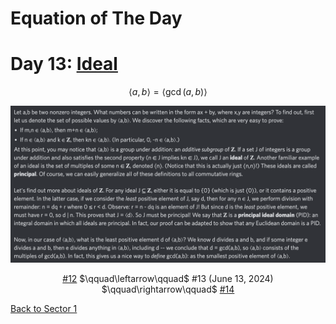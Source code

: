 # Equation of The Day

# Day 13: [Ideal](https://en.wikipedia.org/wiki/Ideal_(ring_theory))

$$\langle a,b\rangle=\langle\gcd(a,b)\rangle$$

<picture><img alt="Day 13" src="0013.png"></picture>

<center><a href="0012.html">#12</a> $\qquad\leftarrow\qquad$ #13 (June 13, 2024) $\qquad\rightarrow\qquad$ <a href="0014.html">#14</a></center>

[Back to Sector 1](../0-63.md)

<script data-goatcounter="https://zswu.goatcounter.com/count" async src="//gc.zgo.at/count.js"></script>
<script src="https://utteranc.es/client.js" repo="12AbBa/eotd" issue-term="pathname" theme="github-light" crossorigin="anonymous" async> </script>